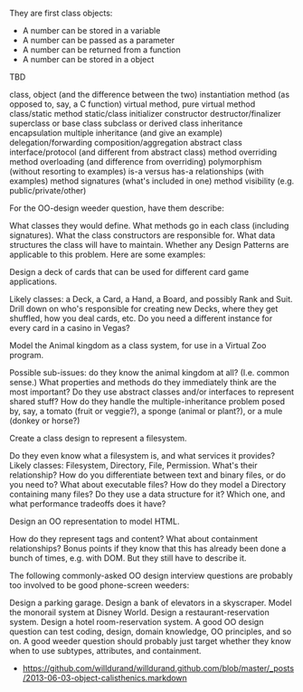They are first class objects:
- A number can be stored in a variable
- A number can be passed as a parameter
- A number can be returned from a function
- A number can be stored in a object

TBD

class, object (and the difference between the two)
instantiation
method (as opposed to, say, a C function)
virtual method, pure virtual method
class/static method
static/class initializer
constructor
destructor/finalizer
superclass or base class
subclass or derived class
inheritance
encapsulation
multiple inheritance (and give an example)
delegation/forwarding
composition/aggregation
abstract class
interface/protocol (and different from abstract class)
method overriding
method overloading (and difference from overriding)
polymorphism (without resorting to examples)
is-a versus has-a relationships (with examples)
method signatures (what's included in one)
method visibility (e.g. public/private/other)

For the OO-design weeder question, have them describe:

What classes they would define.
What methods go in each class (including signatures).
What the class constructors are responsible for.
What data structures the class will have to maintain.
Whether any Design Patterns are applicable to this problem.
Here are some examples:

Design a deck of cards that can be used for different card game applications.

Likely classes: a Deck, a Card, a Hand, a Board, and possibly Rank and Suit. Drill down on who's responsible for creating new Decks, where they get shuffled, how you deal cards, etc. Do you need a different instance for every card in a casino in Vegas?

Model the Animal kingdom as a class system, for use in a Virtual Zoo program.

Possible sub-issues: do they know the animal kingdom at all? (I.e. common sense.) What properties and methods do they immediately think are the most important? Do they use abstract classes and/or interfaces to represent shared stuff? How do they handle the multiple-inheritance problem posed by, say, a tomato (fruit or veggie?), a sponge (animal or plant?), or a mule (donkey or horse?)

Create a class design to represent a filesystem.

Do they even know what a filesystem is, and what services it provides? Likely classes: Filesystem, Directory, File, Permission. What's their relationship? How do you differentiate between text and binary files, or do you need to? What about executable files? How do they model a Directory containing many files? Do they use a data structure for it? Which one, and what performance tradeoffs does it have?

Design an OO representation to model HTML.

How do they represent tags and content? What about containment relationships? Bonus points if they know that this has already been done a bunch of times, e.g. with DOM. But they still have to describe it.

The following commonly-asked OO design interview questions are probably too involved to be good phone-screen weeders:

Design a parking garage.
Design a bank of elevators in a skyscraper.
Model the monorail system at Disney World.
Design a restaurant-reservation system.
Design a hotel room-reservation system.
A good OO design question can test coding, design, domain knowledge, OO principles, and so on. A good weeder question should probably just target whether they know when to use subtypes, attributes, and containment.

- https://github.com/willdurand/willdurand.github.com/blob/master/_posts/2013-06-03-object-calisthenics.markdown
